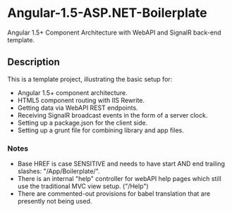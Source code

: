 # Angular-1.5-ASP.NET-Boilerplate
Angular 1.5+ Component Architecture with WebAPI and SignalR back-end template.

## Description
This is a template project, illustrating the basic setup for:

* Angular 1.5+ component architecture.
* HTML5 component routing with IIS Rewrite.
* Getting data via WebAPI REST endpoints.
* Receiving SignalR broadcast events in the form of a server clock.
* Setting up a package.json for the client side.
* Setting up a grunt file for combining library and app files.

### Notes
* Base HREF is case SENSITIVE and needs to have start AND end trailing slashes: "/App/Boilerplate/".
* There is an internal "help" controller for webAPI help pages which still use the traditional MVC view setup. ("/Help")
* There are commented-out provisions for babel translation that are presently not being used.